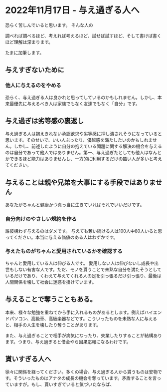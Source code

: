 # 2022年11月17日 - 与え過ぎる人へ
恐らく苦しんでいると思います。
そんな人の


調べれば調べるほど、考えれば考えるほど、試せば試すほど、そして書けば書くほど理解は深まります。

たまに加筆します。




## 与えすぎないために

### 他人に与えるのをやめる
恐らく、与え過ぎる人は良かれと思ってしているのかもしれません。しかし、本来最優先に与えるべき人は家族でもなく友達でもなく「自分」です。

## 与え過ぎは劣等感の裏返し
与え過ぎる人は抱えきれない承認欲求や劣等感に押し潰されそうになっていると思います。そのせいで、いい人ぶったり、優越感を満たしたいのかもしれません。しかし、前述したように自分の抱えている問題に関する解決の機会を与えるのは自分であって他人ではありません。第一、与え過ぎたとしても他人はなんとかできるほど能力はありませんし、一方的に利用するだけの酷い人が多いと考えてください。

## 与えることは親や兄弟を大事にする手段ではありません
あなたがちゃんと健康かつ真っ当に生きていればそれでいいだけです。

### 自分向けのやさしい規約を作る
誰彼構わず与えるのはダメです。
与えても奪い続ける人は100人中80人いると思ってください。本当に与える価値のある人はわずかです。

### 与えたものがちゃんと愛用されているかを確認する

ちゃんと愛用している人は伸びる人です。
愛用しない人は伸びないし成長や出世もしない有害な人です。ただ、モノを貰うことで未熟な自分を満たそうとしているだけであり、くわえて与えてくれる人の足を引っ張るだけ引っ張り、最後は人間関係を壊して社会に迷惑を掛けています。

## 与えることで奪うこともある。
本来、様々な勉強を重ねてから手に入れるものがあるとします。例えばハイエンドパソコン、高級車、高級楽器などです。こういったものを未熟な人に与えると、相手の人生を壊したり奪うことがあります。

また、与え過ぎることで相手が病気になったり、失業したりすることが結構あります。つまり、与え過ぎると借金やら因果応報になるわけです。

## 貰いすぎる人へ

徐々に関係を経ってください。多くの場合、与え過ぎる人から貰うものは安物です。そういったものはアナタの成長の機会を奪っています。矛盾することを言っていますが。もし、貰いすぎていると気づいたならば、



